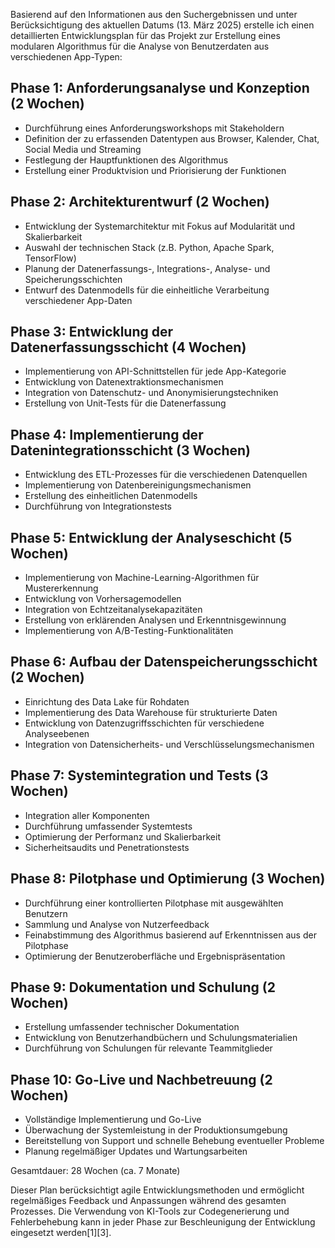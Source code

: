 Basierend auf den Informationen aus den Suchergebnissen und unter Berücksichtigung des aktuellen Datums (13. März 2025) erstelle ich einen detaillierten Entwicklungsplan für das Projekt zur Erstellung eines modularen Algorithmus für die Analyse von Benutzerdaten aus verschiedenen App-Typen:

## Phase 1: Anforderungsanalyse und Konzeption (2 Wochen)

- Durchführung eines Anforderungsworkshops mit Stakeholdern
- Definition der zu erfassenden Datentypen aus Browser, Kalender, Chat, Social Media und Streaming
- Festlegung der Hauptfunktionen des Algorithmus
- Erstellung einer Produktvision und Priorisierung der Funktionen

## Phase 2: Architekturentwurf (2 Wochen)

- Entwicklung der Systemarchitektur mit Fokus auf Modularität und Skalierbarkeit
- Auswahl der technischen Stack (z.B. Python, Apache Spark, TensorFlow)
- Planung der Datenerfassungs-, Integrations-, Analyse- und Speicherungsschichten
- Entwurf des Datenmodells für die einheitliche Verarbeitung verschiedener App-Daten

## Phase 3: Entwicklung der Datenerfassungsschicht (4 Wochen)

- Implementierung von API-Schnittstellen für jede App-Kategorie
- Entwicklung von Datenextraktionsmechanismen
- Integration von Datenschutz- und Anonymisierungstechniken
- Erstellung von Unit-Tests für die Datenerfassung

## Phase 4: Implementierung der Datenintegrationsschicht (3 Wochen)

- Entwicklung des ETL-Prozesses für die verschiedenen Datenquellen
- Implementierung von Datenbereinigungsmechanismen
- Erstellung des einheitlichen Datenmodells
- Durchführung von Integrationstests

## Phase 5: Entwicklung der Analyseschicht (5 Wochen)

- Implementierung von Machine-Learning-Algorithmen für Mustererkennung
- Entwicklung von Vorhersagemodellen
- Integration von Echtzeitanalysekapazitäten
- Erstellung von erklärenden Analysen und Erkenntnisgewinnung
- Implementierung von A/B-Testing-Funktionalitäten

## Phase 6: Aufbau der Datenspeicherungsschicht (2 Wochen)

- Einrichtung des Data Lake für Rohdaten
- Implementierung des Data Warehouse für strukturierte Daten
- Entwicklung von Datenzugriffsschichten für verschiedene Analyseebenen
- Integration von Datensicherheits- und Verschlüsselungsmechanismen

## Phase 7: Systemintegration und Tests (3 Wochen)

- Integration aller Komponenten
- Durchführung umfassender Systemtests
- Optimierung der Performanz und Skalierbarkeit
- Sicherheitsaudits und Penetrationstests

## Phase 8: Pilotphase und Optimierung (3 Wochen)

- Durchführung einer kontrollierten Pilotphase mit ausgewählten Benutzern
- Sammlung und Analyse von Nutzerfeedback
- Feinabstimmung des Algorithmus basierend auf Erkenntnissen aus der Pilotphase
- Optimierung der Benutzeroberfläche und Ergebnispräsentation

## Phase 9: Dokumentation und Schulung (2 Wochen)

- Erstellung umfassender technischer Dokumentation
- Entwicklung von Benutzerhandbüchern und Schulungsmaterialien
- Durchführung von Schulungen für relevante Teammitglieder

## Phase 10: Go-Live und Nachbetreuung (2 Wochen)

- Vollständige Implementierung und Go-Live
- Überwachung der Systemleistung in der Produktionsumgebung
- Bereitstellung von Support und schnelle Behebung eventueller Probleme
- Planung regelmäßiger Updates und Wartungsarbeiten

Gesamtdauer: 28 Wochen (ca. 7 Monate)

Dieser Plan berücksichtigt agile Entwicklungsmethoden und ermöglicht regelmäßiges Feedback und Anpassungen während des gesamten Prozesses. Die Verwendung von KI-Tools zur Codegenerierung und Fehlerbehebung kann in jeder Phase zur Beschleunigung der Entwicklung eingesetzt werden[1][3].

